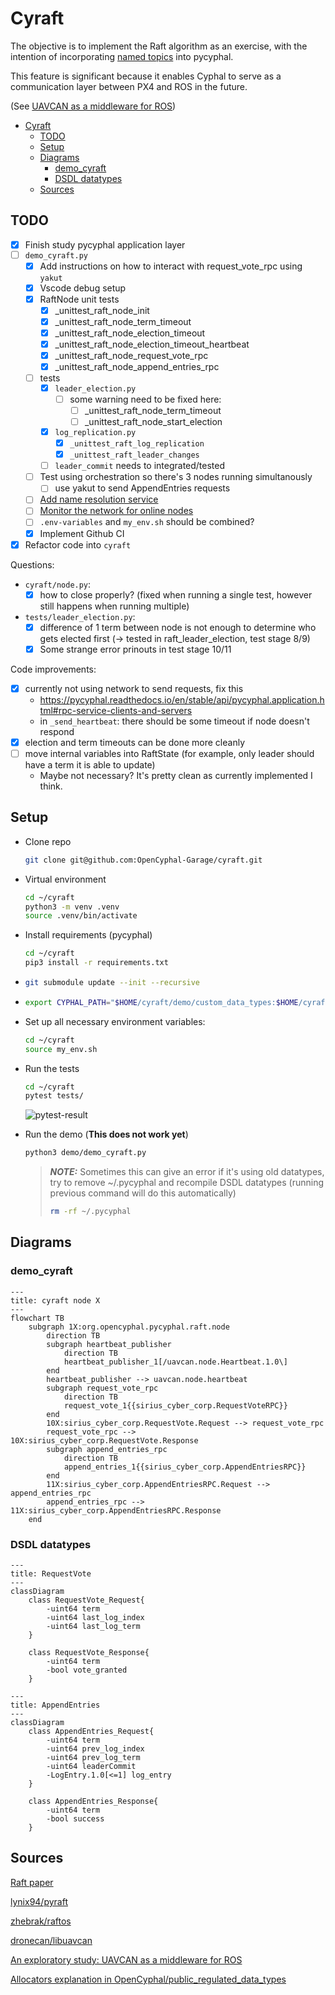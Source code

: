 # Cyraft

The objective is to implement the Raft algorithm as an exercise, with the intention of incorporating [named topics](http://wiki.ros.org/Topics) into pycyphal.

This feature is significant because it enables Cyphal to serve as a communication layer between PX4 and ROS in the future.

(See [UAVCAN as a middleware for ROS](https://forum.opencyphal.org/t/an-exploratory-study-uavcan-as-a-middleware-for-ros/872))

- [Cyraft](#cyraft)
  - [TODO](#todo)
  - [Setup](#setup)
  - [Diagrams](#diagrams)
    - [demo\_cyraft](#demo_cyraft)
    - [DSDL datatypes](#dsdl-datatypes)
  - [Sources](#sources)


## TODO

- [x] Finish study pycyphal application layer
- [ ] `demo_cyraft.py`
    - [x] Add instructions on how to interact with request_vote_rpc using `yakut`
    - [x] Vscode debug setup
    - [x] RaftNode unit tests
      - [x] _unittest_raft_node_init
      - [x] _unittest_raft_node_term_timeout
      - [x] _unittest_raft_node_election_timeout
      - [x] _unittest_raft_node_election_timeout_heartbeat
      - [x] _unittest_raft_node_request_vote_rpc
      - [x] _unittest_raft_node_append_entries_rpc
    - [ ] tests
      - [x] `leader_election.py`
        - [ ] some warning need to be fixed here:
          - [ ] _unittest_raft_node_term_timeout
          - [ ] _unittest_raft_node_start_election
      - [x] `log_replication.py`
        - [x] `_unittest_raft_log_replication`
        - [x] `_unittest_raft_leader_changes`
      - [ ] `leader_commit` needs to integrated/tested
    - [ ] Test using orchestration so there's 3 nodes running simultanously
      - [ ] use yakut to send AppendEntries requests
    - [ ] [Add name resolution service](https://github.com/OpenCyphal-Garage/cyraft/issues/3)
    - [ ] [Monitor the network for online nodes](https://github.com/OpenCyphal-Garage/cyraft/issues/4)
  - [ ] `.env-variables` and `my_env.sh` should be combined?
  - [x] Implement Github CI
-  [x] Refactor code into `cyraft`

Questions:

- `cyraft/node.py`:
  - [x] how to close properly? (fixed when running a single test, however still happens when running multiple)
- `tests/leader_election.py`:
  - [x] difference of 1 term between node is not enough to determine who gets elected first (-> tested in raft_leader_election, test stage 8/9)
  - [x] Some strange error prinouts in test stage 10/11

Code improvements:
- [x] currently not using network to send requests, fix this
  - https://pycyphal.readthedocs.io/en/stable/api/pycyphal.application.html#rpc-service-clients-and-servers
  - in `_send_heartbeat`: there should be some timeout if node doesn't respond
- [x] election and term timeouts can be done more cleanly
- [ ] move internal variables into RaftState (for example, only leader should have a term it is able to update)
  - Maybe not necessary? It's pretty clean as currently implemented I think.

## Setup

- Clone repo

    ```bash
    git clone git@github.com:OpenCyphal-Garage/cyraft.git
    ```

- Virtual environment

    ```bash
    cd ~/cyraft
    python3 -m venv .venv
    source .venv/bin/activate
    ```
 
- Install requirements (pycyphal)

    ```bash
    cd ~/cyraft
    pip3 install -r requirements.txt
    ```

-   ```bash
    git submodule update --init --recursive
    ```

-   ```bash
    export CYPHAL_PATH="$HOME/cyraft/demo/custom_data_types:$HOME/cyraft/demo/public_regulated_data_types"
    ```

- Set up all necessary environment variables:

   ```bash
   cd ~/cyraft
   source my_env.sh
    ```

- Run the tests

    ```bash
    cd ~/cyraft
    pytest tests/
    ```

    ![pytest-result](images/pytest.png)

- Run the demo (**This does not work yet**)

    ```bash
    python3 demo/demo_cyraft.py
    ```

    > **_NOTE:_**  Sometimes this can give an error if it's using old datatypes, try to remove ~/.pycyphal and recompile DSDL datatypes (running previous command will do this automatically)
    >   ```bash
    >   rm -rf ~/.pycyphal
    >   ```

## Diagrams

### demo_cyraft

```mermaid
---
title: cyraft node X
---
flowchart TB
    subgraph 1X:org.opencyphal.pycyphal.raft.node
        direction TB
        subgraph heartbeat_publisher
            direction TB
            heartbeat_publisher_1[/uavcan.node.Heartbeat.1.0\]
        end
        heartbeat_publisher --> uavcan.node.heartbeat
        subgraph request_vote_rpc
            direction TB
            request_vote_1{{sirius_cyber_corp.RequestVoteRPC}}
        end
        10X:sirius_cyber_corp.RequestVote.Request --> request_vote_rpc
        request_vote_rpc --> 10X:sirius_cyber_corp.RequestVote.Response
        subgraph append_entries_rpc
            direction TB
            append_entries_1{{sirius_cyber_corp.AppendEntriesRPC}}
        end
        11X:sirius_cyber_corp.AppendEntriesRPC.Request --> append_entries_rpc
        append_entries_rpc --> 11X:sirius_cyber_corp.AppendEntriesRPC.Response
    end
```

### DSDL datatypes

```mermaid
---
title: RequestVote
---
classDiagram
    class RequestVote_Request{
        -uint64 term
        -uint64 last_log_index
        -uint64 last_log_term
    }

    class RequestVote_Response{
        -uint64 term
        -bool vote_granted
    }
```

```mermaid
---
title: AppendEntries
---
classDiagram
    class AppendEntries_Request{
        -uint64 term
        -uint64 prev_log_index
        -uint64 prev_log_term
        -uint64 leaderCommit
        -LogEntry.1.0[<=1] log_entry
    }

    class AppendEntries_Response{
        -uint64 term
        -bool success
    }
```

## Sources

[Raft paper](https://raft.github.io/raft.pdf)

[lynix94/pyraft](https://github.com/lynix94/pyraft)

[zhebrak/raftos](https://github.com/zhebrak/raftos)

[dronecan/libuavcan](https://github.com/dronecan/libuavcan/tree/main/libuavcan/include/uavcan/protocol/dynamic_node_id_server/distributed)

[An exploratory study: UAVCAN as a middleware for ROS](https://forum.opencyphal.org/t/an-exploratory-study-uavcan-as-a-middleware-for-ros/872)

[Allocators explanation in OpenCyphal/public_regulated_data_types](https://github.com/OpenCyphal/public_regulated_data_types/blob/master/uavcan/pnp/8165.NodeIDAllocationData.2.0.dsdl)

